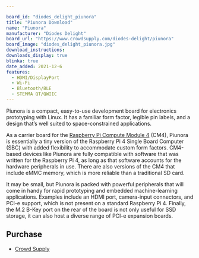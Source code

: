 ```yaml
---

board_id: "diodes_delight_piunora"
title: "Piunora Download"
name: "Piunora"
manufacturer: "Diodes Delight"
board_url: "https://www.crowdsupply.com/diodes-delight/piunora"
board_image: "diodes_delight_piunora.jpg"
download_instructions: 
downloads_display: true
blinka: true
date_added: 2021-12-6
features:
  - HDMI/DisplayPort
  - Wi-Fi
  - Bluetooth/BLE
  - STEMMA QT/QWIIC
---
```


Piunora is a compact, easy-to-use development board for electronics prototyping with Linux. It has a familiar form factor, legible pin labels, and a design that’s well suited to space-constrained applications.

As a carrier board for the [Raspberry Pi Compute Module 4](https://www.raspberrypi.org/products/compute-module-4/?variant=raspberry-pi-cm4001000) (CM4), Piunora is essentially a tiny version of the Raspberry Pi 4 Single Board Computer (SBC) with added flexibility to accommodate custom form factors. CM4-based devices like Piunora are fully compatible with software that was written for the Raspberry Pi 4, as long as that software accounts for the hardware peripherals in use. There are also versions of the CM4 that include eMMC memory, which is more reliable than a traditional SD card.

It may be small, but Piunora is packed with powerful peripherals that will come in handy for rapid prototyping and embedded machine-learning applications. Examples include an HDMI port, camera-input connectors, and PCI-e support, which is not present on a standard Raspberry Pi 4. Finally, the M.2 B-Key port on the rear of the board is not only useful for SSD storage, it can also host a diverse range of PCI-e expansion boards.

## Purchase
* [Crowd Supply](https://www.crowdsupply.com/diodes-delight/piunora)
